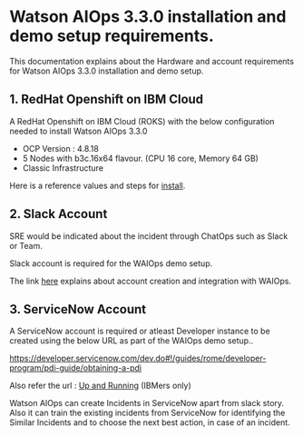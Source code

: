# Watson AIOps 3.3.0 installation and demo setup requirements.

This documentation explains about the Hardware and account requirements for Watson AIOps 3.3.0 installation and demo setup.

## 1. RedHat Openshift on IBM Cloud

A RedHat Openshift on IBM Cloud (ROKS) with the below configuration needed to install Watson AIOps 3.3.0

 - OCP Version : 4.8.18
 - 5 Nodes with b3c.16x64 flavour. (CPU 16 core, Memory 64 GB)
 - Classic Infrastructure

 Here is a reference values and steps for [install](../80-provisioning-redhat-openshift-in-ibmcloud).

## 2. Slack Account

SRE would be indicated about the incident through ChatOps such as Slack or Team. 

Slack account is required for the WAIOps demo setup.

The link [here](../32-integrations-slack) explains about account creation and integration with WAIOps.

## 3. ServiceNow Account

A ServiceNow account is required or atleast Developer instance to be created using the below URL as part of the WAIOps demo setup..

https://developer.servicenow.com/dev.do#!/guides/rome/developer-program/pdi-guide/obtaining-a-pdi

Also refer the url : [Up and Running](https://pages.github.ibm.com/up-and-running/watson-aiops/3.3%20PoC%20Cookbooks/ServiceNow/)  (IBMers only)

Watson AIOps can create Incidents in ServiceNow apart from slack story. Also it can train the existing incidents from ServiceNow for identifying the Similar Incidents and to choose the next best action, in case of an incident.

